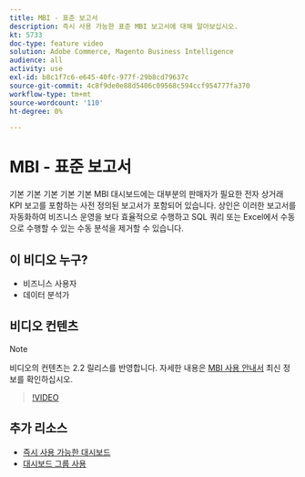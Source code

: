 ```yaml
---
title: MBI - 표준 보고서
description: 즉시 사용 가능한 표준 MBI 보고서에 대해 알아보십시오.
kt: 5733
doc-type: feature video
solution: Adobe Commerce, Magento Business Intelligence
audience: all
activity: use
exl-id: b8c1f7c6-e645-40fc-977f-29b8cd79637c
source-git-commit: 4c8f9de0e88d5406c09568c594ccf954777fa370
workflow-type: tm+mt
source-wordcount: '110'
ht-degree: 0%

---
```


# MBI - 표준 보고서

기본 기본 기본 기본 기본 MBI 대시보드에는 대부분의 판매자가 필요한 전자 상거래 KPI 보고를 포함하는 사전 정의된 보고서가 포함되어 있습니다. 상인은 이러한 보고서를 자동화하여 비즈니스 운영을 보다 효율적으로 수행하고 SQL 쿼리 또는 Excel에서 수동으로 수행할 수 있는 수동 분석을 제거할 수 있습니다.

## 이 비디오 누구?

- 비즈니스 사용자
- 데이터 분석가

## 비디오 컨텐츠

>[!NOTE]
>
>비디오의 컨텐츠는 2.2 릴리스를 반영합니다. 자세한 내용은 [MBI 사용 안내서](https://docs.magento.com/mbi/) 최신 정보를 확인하십시오.

>[!VIDEO](https://video.tv.adobe.com/v/35987?quality=12&learn=on)

## 추가 리소스

- [즉시 사용 가능한 대시보드](https://docs.magento.com/mbi/data-user/dashboards/dashboards-pro.html)
- [대시보드 그룹 사용](https://docs.magento.com/mbi/data-user/dashboards/using-dashboard-groups.html)
